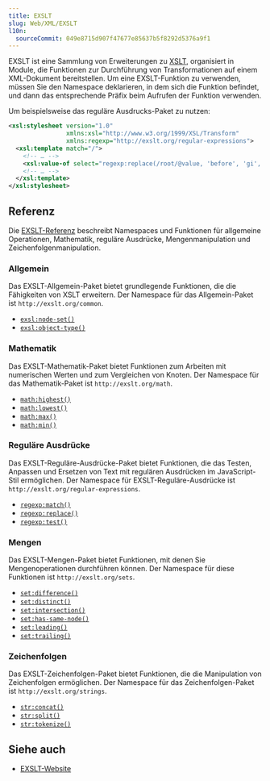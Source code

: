```yaml
---
title: EXSLT
slug: Web/XML/EXSLT
l10n:
  sourceCommit: 049e8715d907f47677e85637b5f8292d5376a9f1
---
```


EXSLT ist eine Sammlung von Erweiterungen zu [XSLT](/de/docs/Web/XML/XSLT), organisiert in Module, die Funktionen zur Durchführung von Transformationen auf einem XML-Dokument bereitstellen. Um eine EXSLT-Funktion zu verwenden, müssen Sie den Namespace deklarieren, in dem sich die Funktion befindet, und dann das entsprechende Präfix beim Aufrufen der Funktion verwenden.

Um beispielsweise das reguläre Ausdrucks-Paket zu nutzen:

```xml
<xsl:stylesheet version="1.0"
                xmlns:xsl="http://www.w3.org/1999/XSL/Transform"
                xmlns:regexp="http://exslt.org/regular-expressions">
  <xsl:template match="/">
    <!-- … -->
    <xsl:value-of select="regexp:replace(/root/@value, 'before', 'gi', 'AFTER')"/>
    <!-- … -->
  </xsl:template>
</xsl:stylesheet>
```

## Referenz

Die [EXSLT-Referenz](/de/docs/Web/XML/EXSLT/Reference) beschreibt Namespaces und Funktionen für allgemeine Operationen, Mathematik, reguläre Ausdrücke, Mengenmanipulation und Zeichenfolgenmanipulation.

### Allgemein

Das EXSLT-Allgemein-Paket bietet grundlegende Funktionen, die die Fähigkeiten von XSLT erweitern. Der Namespace für das Allgemein-Paket ist `http://exslt.org/common`.

- [`exsl:node-set()`](/de/docs/Web/XML/EXSLT/Reference/exsl/node-set)
- [`exsl:object-type()`](/de/docs/Web/XML/EXSLT/Reference/exsl/object-type)

### Mathematik

Das EXSLT-Mathematik-Paket bietet Funktionen zum Arbeiten mit numerischen Werten und zum Vergleichen von Knoten. Der Namespace für das Mathematik-Paket ist `http://exslt.org/math`.

- [`math:highest()`](/de/docs/Web/XML/EXSLT/Reference/math/highest)
- [`math:lowest()`](/de/docs/Web/XML/EXSLT/Reference/math/lowest)
- [`math:max()`](/de/docs/Web/XML/EXSLT/Reference/math/max)
- [`math:min()`](/de/docs/Web/XML/EXSLT/Reference/math/min)

### Reguläre Ausdrücke

Das EXSLT-Reguläre-Ausdrücke-Paket bietet Funktionen, die das Testen, Anpassen und Ersetzen von Text mit regulären Ausdrücken im JavaScript-Stil ermöglichen. Der Namespace für EXSLT-Reguläre-Ausdrücke ist `http://exslt.org/regular-expressions`.

- [`regexp:match()`](/de/docs/Web/XML/EXSLT/Reference/regexp/match)
- [`regexp:replace()`](/de/docs/Web/XML/EXSLT/Reference/regexp/replace)
- [`regexp:test()`](/de/docs/Web/XML/EXSLT/Reference/regexp/test)

### Mengen

Das EXSLT-Mengen-Paket bietet Funktionen, mit denen Sie Mengenoperationen durchführen können. Der Namespace für diese Funktionen ist `http://exslt.org/sets`.

- [`set:difference()`](/de/docs/Web/XML/EXSLT/Reference/set/difference)
- [`set:distinct()`](/de/docs/Web/XML/EXSLT/Reference/set/distinct)
- [`set:intersection()`](/de/docs/Web/XML/EXSLT/Reference/set/intersection)
- [`set:has-same-node()`](/de/docs/Web/XML/EXSLT/Reference/set/has-same-node)
- [`set:leading()`](/de/docs/Web/XML/EXSLT/Reference/set/leading)
- [`set:trailing()`](/de/docs/Web/XML/EXSLT/Reference/set/trailing)

### Zeichenfolgen

Das EXSLT-Zeichenfolgen-Paket bietet Funktionen, die die Manipulation von Zeichenfolgen ermöglichen. Der Namespace für das Zeichenfolgen-Paket ist `http://exslt.org/strings`.

- [`str:concat()`](/de/docs/Web/XML/EXSLT/Reference/str/concat)
- [`str:split()`](/de/docs/Web/XML/EXSLT/Reference/str/split)
- [`str:tokenize()`](/de/docs/Web/XML/EXSLT/Reference/str/tokenize)

## Siehe auch

- [EXSLT-Website](https://exslt.github.io/)

